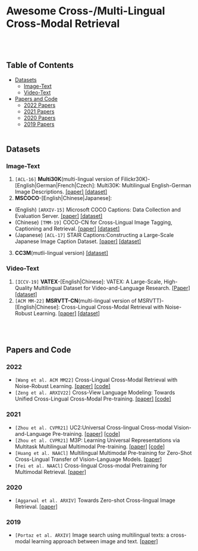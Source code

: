 # Awesome Cross-/Multi-Lingual Cross-Modal Retrieval 
<br></br>

## Table of Contents
* [Datasets](#datasets)
  * [Image-Text](#image-text)
  * [Video-Text](#video-text)
* [Papers and Code](#papers-and-code)
  * [2022 Papers](#2022)
  * [2021 Papers](#2021)
  * [2020 Papers](#2020)
  * [2019 Papers](#2019)
<br></br>

## Datasets
### Image-Text
1. `[ACL-16]` **Multi30K**(multi-lingual version of Filickr30K)-[English|German|French|Czech]: Multi30K: Multilingual English-German Image Descriptions. [[paper]](https://aclanthology.org/W16-3210.pdf) [[dataset]](https://github.com/multi30k/dataset)
2.  **MSCOCO**-[English|Chinese|Japanese]: 
  - (English) `[ARXIV-15]` Microsoft COCO Captions: Data Collection and Evaluation Server. [[paper]](https://arxiv.org/abs/1504.00325) [[dataset]](https://cocodataset.org/#home)
  - (Chinese) `[TMM-19]` COCO-CN for Cross-Lingual Image Tagging, Captioning and Retrieval. [[paper]](https://arxiv.org/pdf/1805.08661.pdf) [[dataset]](https://github.com/li-xirong/coco-cn)
  - (Japanese) `[ACL-17]` STAIR Captions:Constructing a Large-Scale Japanese Image Caption Dataset. [[paper]](https://arxiv.org/pdf/1705.00823v1.pdf) [[dataset]](https://github.com/STAIR-Lab-CIT/STAIR-captions)
3. **CC3M**(mutli-lingual version) [[dataset]](https://github.com/zmykevin/UC2)
### Video-Text
1. `[ICCV-19]` **VATEX**-[English|Chinese]: VATEX: A Large-Scale, High-Quality Multilingual Dataset for Video-and-Language Research. [[Paper]](https://arxiv.org/abs/1904.03493) [[dataset]](https://eric-xw.github.io/vatex-website/about.html)
2. `[ACM MM-22]` **MSRVTT-CN**(multi-lingual version of MSRVTT)-[English|Chinese]: Cross-Lingual Cross-Modal Retrieval with Noise-Robust Learning. [[paper]](https://arxiv.org/abs/2208.12526) [[dataset]](https://arxiv.org/abs/2208.12526)

<br></br>

## Papers and Code
### 2022
- `[Wang et al. ACM MM22]` Cross-Lingual Cross-Modal Retrieval with Noise-Robust Learning. [[paper]](https://arxiv.org/abs/2208.12526)  [[code]](https://github.com/HuiGuanLab/nrccr)
- `[Zeng et al. ARXIV22]` Cross-View Language Modeling: Towards Unified Cross-Lingual Cross-Modal Pre-training. [[paper]](https://arxiv.org/abs/2206.00621)  [[code]](https://github.com/zengyan-97/CCLM)

### 2021
- `[Zhou et al. CVPR21]` UC2:Universal Cross-lingual Cross-modal Vision-and-Language Pre-training. [[paper]](https://openaccess.thecvf.com/content/CVPR2021/papers/Zhou_UC2_Universal_Cross-Lingual_Cross-Modal_Vision-and-Language_Pre-Training_CVPR_2021_paper.pdf)  [[code]](https://github.com/zmykevin/UC2)
- `[Zhou et al. CVPR21]` M3P: Learning Universal Representations via Multitask Multilingual Multimodal Pre-training. [[paper]](https://openaccess.thecvf.com/content/CVPR2021/papers/Ni_M3P_Learning_Universal_Representations_via_Multitask_Multilingual_Multimodal_Pre-Training_CVPR_2021_paper.pdf)  [[code]](https://github.com/microsoft/M3P)
- `[Huang et al. NAACl]` Multilingual Multimodal Pre-training for Zero-Shot Cross-Lingual Transfer of Vision-Language Models. [[paper]](https://arxiv.org/abs/2103.08849) 
- `[Fei et al. NAACl]` Cross-lingual Cross-modal Pretraining for Multimodal Retrieval. [[paper]](https://aclanthology.org/2021.naacl-main.285.pdf)

### 2020
- `[Aggarwal et al. ARXIV]` Towards Zero-shot Cross-lingual Image Retrieval. [[paper]](https://arxiv.org/abs/2012.05107)

### 2019
- `[Portaz et al. ARXIV]` Image search using multilingual texts: a cross-modal learning approach between image and text. [[paper]](https://arxiv.org/abs/1903.11299)


